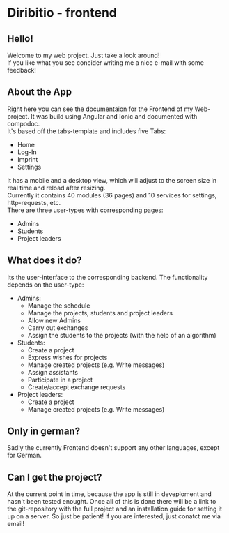 # Diribitio - frontend

## Hello!
Welcome to my web project. Just take a look around!  
If you like what you see concider writing me a nice e-mail with some feedback!

## About the App
Right here you can see the documentaion for the Frontend of my Web-project. It was build using Angular and Ionic and documented with compodoc.  
It's based off the tabs-template and includes five Tabs:
- Home
- Log-In
- Imprint
- Settings

It has a mobile and a desktop view, which will adjust to the screen size in real time and reload after resizing.  
Currently it contains 40 modules (36 pages) and 10 services for settings, http-requests, etc.  
There are three user-types with corresponding pages:
- Admins
- Students
- Project leaders

## What does it do?
Its the user-interface to the corresponding backend. The functionality depends on the user-type:
- Admins:
    - Manage the schedule
    - Manage the projects, students and project leaders
    - Allow new Admins
    - Carry out exchanges
    - Assign the students to the projects (with the help of an algorithm)
- Students:
    - Create a project
    - Express wishes for projects
    - Manage created projects (e.g. Write messages)
    - Assign assistants
    - Participate in a project
    - Create/accept exchange requests
- Project leaders:
    - Create a project
    - Manage created projects (e.g. Write messages)

## Only in german?
Sadly the currently Frontend doesn't support any other languages, except for German.

## Can I get the project?
At the current point in time, because the app is still in deveploment and hasn't been tested enought. Once all of this is done there will be a link to the git-repository with the full project and an installation guide for setting it up on a server. So just be patient! If you are interested, just conatct me via email!

